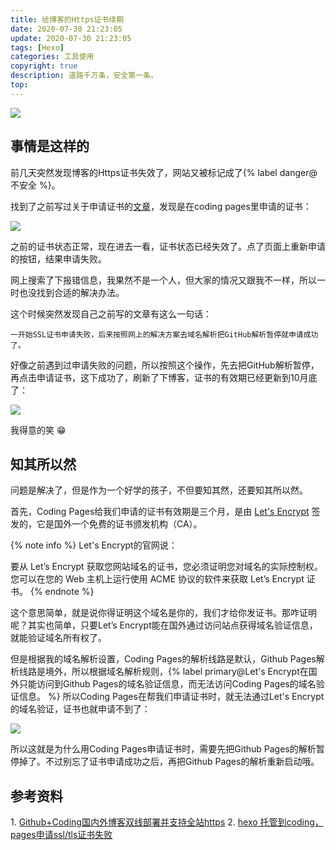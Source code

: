 ```yaml
---
title: 给博客的Https证书续期
date: 2020-07-30 21:23:05
update: 2020-07-30 21:23:05
tags: [Hexo]
categories: 工具使用
copyright: true
description: 道路千万条，安全第一条。
top:
---
```


<img src="https://i.loli.net/2020/08/01/R4f1SvM9Q6wNID3.png" >

## 事情是这样的

前几天突然发现博客的Https证书失效了，网站又被标记成了{% label danger@不安全 %}。

找到了之前写过关于申请证书的[文章](https://jmyblog.top/SiteBrokenFix/)，发现是在coding pages里申请的证书：

<img src="https://i.loli.net/2020/04/23/Skv28M5PJiC1Fwo.png" >

之前的证书状态正常，现在进去一看，证书状态已经失效了。点了页面上重新申请的按钮，结果申请失败。

网上搜索了下报错信息，我果然不是一个人，但大家的情况又跟我不一样，所以一时也没找到合适的解决办法。

这个时候突然发现自己之前写的文章有这么一句话：

    一开始SSL证书申请失败，后来按照网上的解决方案去域名解析把GitHub解析暂停就申请成功了。

好像之前遇到过申请失败的问题，所以按照这个操作，先去把GitHub解析暂停，再点击申请证书，这下成功了，刷新了下博客，证书的有效期已经更新到10月底了：

<img src="https://i.loli.net/2020/07/30/aLlXtRmycKpk2Ji.png" >

我得意的笑 :grin:

## 知其所以然

问题是解决了，但是作为一个好学的孩子，不但要知其然，还要知其所以然。

首先，Coding Pages给我们申请的证书有效期是三个月，是由 [Let's Encrypt](https://letsencrypt.org/zh-cn/getting-started/) 签发的，它是国外一个免费的证书颁发机构（CA）。

{% note info %}
Let's Encrypt的官网说：

要从 Let’s Encrypt 获取您网站域名的证书，您必须证明您对域名的实际控制权。您可以在您的 Web 主机上运行使用 ACME 协议的软件来获取 Let’s Encrypt 证书。
{% endnote %}

这个意思简单，就是说你得证明这个域名是你的，我们才给你发证书。那咋证明呢？其实也简单，只要Let’s Encrypt能在国外通过访问站点获得域名验证信息，就能验证域名所有权了。

但是根据我的域名解析设置，Coding Pages的解析线路是默认，Github Pages解析线路是境外，所以根据域名解析规则，{% label primary@Let's Encrypt在国外只能访问到Github Pages的域名验证信息，而无法访问Coding Pages的域名验证信息。 %}
所以Coding Pages在帮我们申请证书时，就无法通过Let's Encrypt的域名验证，证书也就申请不到了：

<img src="https://i.loli.net/2020/04/23/RPNsrEyMSUV9uD1.png" >

所以这就是为什么用Coding Pages申请证书时，需要先把Github Pages的解析暂停掉了。不过别忘了证书申请成功之后，再把Github Pages的解析重新启动哦。

## 参考资料

<span id="inline-toc">1.</span> [Github+Coding国内外博客双线部署并支持全站https](https://zwen.net/githubcodingblog.html)
<span id="inline-toc">2.</span> [hexo 托管到coding，pages申请ssl/tls证书失败](https://blog.csdn.net/dataiyangu/article/details/83374438)

